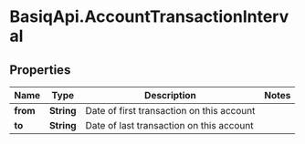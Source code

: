 # BasiqApi.AccountTransactionInterval

## Properties
Name | Type | Description | Notes
------------ | ------------- | ------------- | -------------
**from** | **String** | Date of first transaction on this account | 
**to** | **String** | Date of last transaction on this account | 


